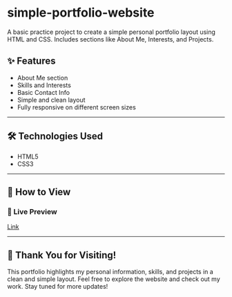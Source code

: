 # simple-portfolio-website
A basic practice project to create a simple personal portfolio layout using HTML and CSS. Includes sections like About Me, Interests, and Projects.

## ✨ Features

- About Me section  
- Skills and Interests  
- Basic Contact Info  
- Simple and clean layout  
- Fully responsive on different screen sizes

---

## 🛠️ Technologies Used

- HTML5  
- CSS3  

---

## 👀 How to View

### 🔗 Live Preview
[Link](https://karthigap20.github.io/simple-portfolio-website/contact.html)  
<!-- Replace # with your GitHub Pages or other live link -->

---

## 🙌 Thank You for Visiting!

This portfolio highlights my personal information, skills, and projects in a clean and simple layout. Feel free to explore the website and check out my work. Stay tuned for more updates!




